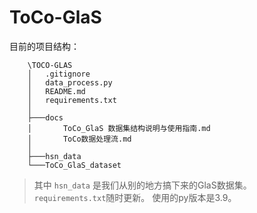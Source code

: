# ToCo-GlaS

目前的项目结构：


```
    \TOCO-GLAS
    │   .gitignore
    │   data_process.py
    │   README.md
    │   requirements.txt
    │
    ├───docs
    │       ToCo_GlaS 数据集结构说明与使用指南.md
    │       ToCo数据处理流.md
    │
    ├───hsn_data
    └───ToCo_GlaS_dataset
```
> 其中 `hsn_data` 是我们从别的地方搞下来的GlaS数据集。
> `requirements.txt`随时更新。
> 使用的py版本是3.9。